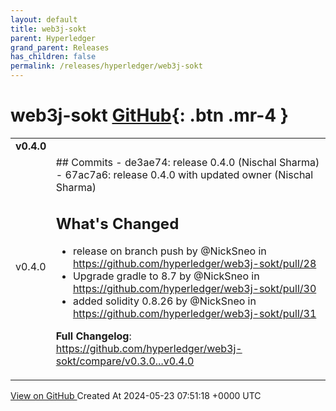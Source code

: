 ```yaml
---
layout: default
title: web3j-sokt
parent: Hyperledger
grand_parent: Releases
has_children: false
permalink: /releases/hyperledger/web3j-sokt
---
```


# web3j-sokt <span class="fs-3 right-align">[GitHub](https://github.com/hyperledger/web3j-sokt){: .btn .mr-4 }</span>


<div>
    <table>
        <tr>
            <td colspan="2">
                <b>
                    v0.4.0
                </b>
            </td>
        </tr>
        <tr>
            <td>
                <span class="chip">
                    v0.4.0
                </span>
            </td>
            <td>
                ## Commits
- de3ae74: release 0.4.0 (Nischal Sharma)
- 67ac7a6: release 0.4.0 with updated owner (Nischal Sharma)

## What's Changed
* release on branch push by @NickSneo in https://github.com/hyperledger/web3j-sokt/pull/28
* Upgrade gradle to 8.7 by @NickSneo in https://github.com/hyperledger/web3j-sokt/pull/30
* added solidity 0.8.26 by @NickSneo in https://github.com/hyperledger/web3j-sokt/pull/31


**Full Changelog**: https://github.com/hyperledger/web3j-sokt/compare/v0.3.0...v0.4.0
            </td>
        </tr>
    </table>
    <a href="https://github.com/hyperledger/web3j-sokt/releases/tag/v0.4.0" class=".btn">
        View on GitHub
    </a>
    <span class="right-align">
        Created At 2024-05-23 07:51:18 +0000 UTC
    </span>
</div>

